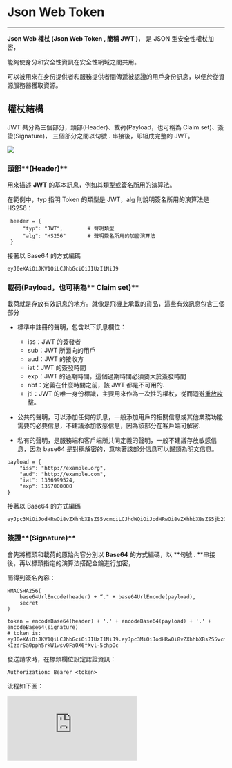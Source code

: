 # Json Web Token

---

**Json Web 權杖 \(Json Web Token , 簡稱 JWT \)**， 是 JSON 型安全性權杖加密，

能夠使身分和安全性資訊在安全性網域之間共用。

可以被用來在身份提供者和服務提供者間傳遞被認證的用戶身份訊息，以便於從資源服務器獲取資源。

## 權**杖結構**

JWT 共分為三個部分，頭部\(Header\)、載荷\(Payload，也可稱為 Claim set\)、簽證\(Signature\)，
三個部分之間以句號 . 串接後，即組成完整的 JWT。

![](http://blog.nsfocus.net/wp-content/uploads/2015/10/jwt.png)

### 頭部**\(Header\)**

用來描述 **JWT** 的基本訊息，例如其類型或簽名所用的演算法。

在範例中，typ 指明 Token 的類型是 JWT，alg 則說明簽名所用的演算法是 HS256：

```
 header = {
     "typ": "JWT",        # 聲明類型
     "alg": "HS256"       # 聲明簽名所用的加密演算法 
 }
```

接著以 Base64 的方式編碼

```
eyJ0eXAiOiJKV1QiLCJhbGciOiJIUzI1NiJ9
```

### **載荷\(Payload**，也可稱為** Claim set\)**

載荷就是存放有效訊息的地方。就像是飛機上承載的貨品，這些有效訊息包含三個部分

* 標準中註冊的聲明，包含以下訊息欄位：

  * iss：JWT 的簽發者
  * sub：JWT 所面向的用戶
  * aud：JWT 的接收方
  * iat：JWT 的簽發時間
  * exp：JWT 的過期時間，這個過期時間必須要大於簽發時間
  * nbf：定義在什麼時間之前，該 JWT 都是不可用的.
  * jti：JWT 的唯一身份標識，主要用來作為一次性的權杖，從而迴避[重放攻擊](https://zh.wikipedia.org/wiki/%E9%87%8D%E6%94%BE%E6%94%BB%E5%87%BB)。

* 公共的聲明，可以添加任何的訊息，一般添加用戶的相關信息或其他業務功能需要的必要信息，不建議添加敏感信息，因為該部分在客戶端可解密.

* 私有的聲明，是服務端和客戶端所共同定義的聲明，一般不建議存放敏感信息，因為 base64 是對稱解密的，意味著該部分信息可以歸類為明文信息。

```
payload = {
    "iss": "http://example.org",
    "aud": "http://example.com",
    "iat": 1356999524,
    "exp": 1357000000
}
```

接著以 Base64 的方式編碼

```
eyJpc3MiOiJodHRwOi8vZXhhbXBsZS5vcmciLCJhdWQiOiJodHRwOi8vZXhhbXBsZS5jb20iLCJpYXQiOjEzNTY5OTk1MjQsImV4cCI6MTM1NzAwMDAwMH0
```

### 簽證**\(Signature\)**

會先將標頭和載荷的原始內容分別以 **Base64** 的方式編碼，以 **句號 .  **串接後，再以標頭指定的演算法搭配金鑰進行加密，

而得到簽名內容：

```
HMACSHA256(
    base64UrlEncode(header) + “." + base64UrlEncode(payload),
    secret
)
```

```
token = encodeBase64(header) + '.' + encodeBase64(payload) + '.' + encodeBase64(signature)
# token is:
eyJ0eXAiOiJKV1QiLCJhbGciOiJIUzI1NiJ9.eyJpc3MiOiJodHRwOi8vZXhhbXBsZS5vcmciLCJhdWQiOiJodHRwOi8vZXhhbXBsZS5jb20iLCJpYXQiOjEzNTY5OTk1MjQsImV4cCI6MTM1NzAwMDAwMH0.YgUDoK-kIzdrSa0pph5rkW1wsv0FaOX6fXvl-5chpOc
```

發送請求時，在標頭欄位設定認證資訊：

```
Authorization: Bearer <token>
```

流程如下圖：

![](https://i2.read01.com/image.php?url=0D5sm801)

